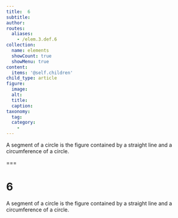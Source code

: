 ```yaml
---
title:  6
subtitle: 
author:
routes:
  aliases:
    - /elem.3.def.6
collection:
  name: elements
  showCount: true
  showMenu: true
content:
  items: '@self.children'
child_type: article
figure:
  image:
  alt:
  title:
  caption:
taxonomy:
  tag:
  category:
    - 
---
```


<p>A <hi rend="bold">segment of a circle</hi> is the figure contained by a straight line and a circumference of a circle.</p>

===

<h1>6</h1>
<p>A <span class="bold">segment of a circle</span> is the figure contained by a straight line and a circumference of a circle.</p>
